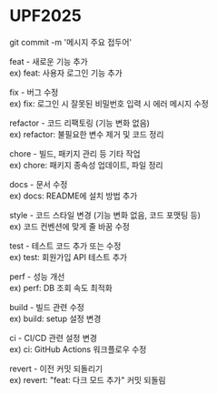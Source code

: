 # UPF2025

git commit -m '메시지 주요 접두어'  

feat - 새로운 기능 추가  
ex) feat: 사용자 로그인 기능 추가  

fix - 버그 수정  
ex) fix: 로그인 시 잘못된 비밀번호 입력 시 에러 메시지 수정  

refactor - 코드 리팩토링 (기능 변화 없음)  
ex) refactor: 불필요한 변수 제거 및 코드 정리  

chore - 빌드, 패키지 관리 등 기타 작업  
ex) chore: 패키지 종속성 업데이트, 파일 정리  

docs - 문서 수정  
ex) docs: README에 설치 방법 추가  

style - 코드 스타일 변경 (기능 변화 없음, 코드 포맷팅 등)  
ex) 코드 컨벤션에 맞게 줄 바꿈 수정  

test - 테스트 코드 추가 또는 수정  
ex) test: 회원가입 API 테스트 추가  

perf - 성능 개선  
ex) perf: DB 조회 속도 최적화  

build - 빌드 관련 수정  
ex) build: setup 설정 변경  

ci - CI/CD 관련 설정 변경  
ex) ci: GitHub Actions 워크플로우 수정  

revert - 이전 커밋 되돌리기  
ex) revert: "feat: 다크 모드 추가" 커밋 되돌림  
